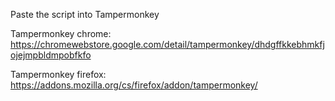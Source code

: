 Paste the script into Tampermonkey 

Tampermonkey chrome: 
https://chromewebstore.google.com/detail/tampermonkey/dhdgffkkebhmkfjojejmpbldmpobfkfo

Tampermonkey firefox: 
https://addons.mozilla.org/cs/firefox/addon/tampermonkey/
